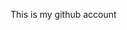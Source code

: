 This is my github account

<!---
SolonDonnelly/SolonDonnelly is a ✨ special ✨ repository because its `README.md` (this file) appears on your GitHub profile.
You can click the Preview link to take a look at your changes.
--->
